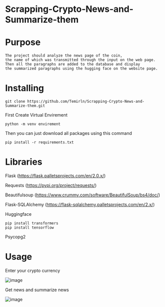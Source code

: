 # Scrapping-Crypto-News-and-Summarize-them

# Purpose

    The project should analyze the news page of the coin, 
    the name of which was transmitted through the input on the web page.
    Then all the paragraphs are added to the database and display 
    the summarized paragraphs using the hugging face on the website page.


# Installing

    git clone https://github.com/Temirln/Scrapping-Crypto-News-and-Summarize-them.git 
    
First Create Virtual Envirement

    python -m venv envirement
    
Then you can just download all packages using this command 

    pip install -r requirements.txt
    

# Libraries

Flask (https://flask.palletsprojects.com/en/2.0.x/)

Requests (https://pypi.org/project/requests/)

Beautifulsoup (https://www.crummy.com/software/BeautifulSoup/bs4/doc/)

Flask-SQLAlchemy (https://flask-sqlalchemy.palletsprojects.com/en/2.x/)

Huggingface

    pip install transformers
    pip install tensorflow
Psycopg2
    
# Usage 

Enter your crypto currency

![image](https://user-images.githubusercontent.com/74649499/142732838-18cb79ba-5555-4132-aa97-a5dbc921792f.png)

Get news and summarize news

![image](https://user-images.githubusercontent.com/74649499/142732844-c780a99b-f6ec-406f-b90d-15cca805dea3.png)


